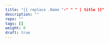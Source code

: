 ```yaml
---
title: "{{ replace .Name "-" " " | title }}"
description: ""
repo: ""
tags: []
weight: 0
draft: true
---
```

